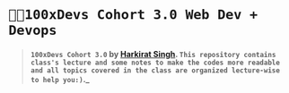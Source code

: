# **`🚀🚀100xDevs Cohort 3.0 Web Dev + Devops`**

> #### **`100xDevs Cohort 3.0` by [Harkirat Singh](https://x.com/kirat_tw). `This repository contains class's lecture and some notes to make the codes more readable and all topics covered in the class are organized lecture-wise to help you:)`._**
